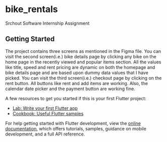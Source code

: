 # bike_rentals

Srchout Software Internship Assignment

## Getting Started

The project contains three screens as mentioned in the Figma file.
You can visit the second screen(i.e.) bike details page by clicking any bike on the home page in the recently viewed and popular items section.
All the values like title, speed and rent pricing are dynamic on both the homepage and bike details page and are based upon dummy data values that I have picked.
You can visit the third screen(i.e.) checkout page by clicking on the rent button.
All buttons like rent and add items are working.
Also, the calendar date picker and the payment button are working fine.

A few resources to get you started if this is your first Flutter project:

- [Lab: Write your first Flutter app](https://docs.flutter.dev/get-started/codelab)
- [Cookbook: Useful Flutter samples](https://docs.flutter.dev/cookbook)

For help getting started with Flutter development, view the
[online documentation](https://docs.flutter.dev/), which offers tutorials,
samples, guidance on mobile development, and a full API reference.
